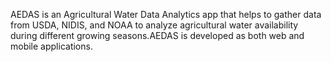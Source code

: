 AEDAS is an Agricultural Water Data Analytics app that helps to gather data from USDA, NIDIS, and NOAA to analyze agricultural water availability during different growing seasons.AEDAS is developed as both web and mobile applications.   
